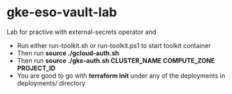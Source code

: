 # gke-eso-vault-lab
Lab for practive with external-secrets operator and 

- Run either run-toolkit.sh or run-toolkit.ps1 to start toolkit container
- Then run **source ./gcloud-auth.sh**
- Then run **source ./gke-auth.sh CLUSTER_NAME COMPUTE_ZONE PROJECT_ID**
- You are good to go with **terraform init** under any of the deployments in deployments/ directory
 
